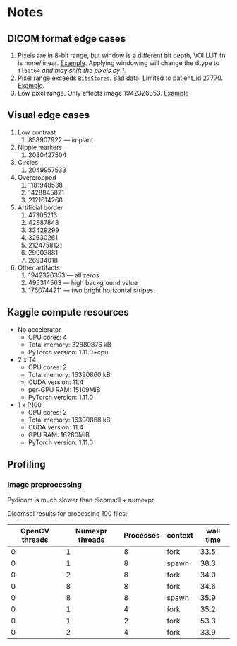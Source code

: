 # Notes

## DICOM format edge cases

1. Pixels are in 8-bit range, but window is a different bit depth, VOI LUT fn is none/linear. [Example](mammography/data/raw/train_images/32553/83977.dcm). Applying windowing will change the dtype to `float64` *and may shift the pixels by 1*.
1. Pixel range exceeds `BitsStored`. Bad data. Limited to patient_id 27770. [Example](mammography/data/raw/train_images/27770/176859678.dcm).
1. Low pixel range. Only affects image 1942326353. [Example](mammography/data/raw/train_images/822/1942326353.dcm)

## Visual edge cases

1. Low contrast
    1. 858907922 — implant
1. Nipple markers
    1. 2030427504
1. Circles
    1. 2049957533
1. Overcropped
    1. 1181948538
    1. 1428845821
    1. 2121614268
1. Artificial border
    1. 47305213
    1. 42887848
    1. 33429299
    1. 32630261
    1. 2124758121
    1. 29003881
    1. 26934018
1. Other artifacts
    1. 1942326353 — all zeros
    1. 495314563 — high background value
    1. 1760744211 — two bright horizontal stripes

## Kaggle compute resources

- No accelerator
  - CPU cores: 4
  - Total memory: 32880876 kB
  - PyTorch version: 1.11.0+cpu
- 2 x T4
  - CPU cores: 2
  - Total memory: 16390860 kB
  - CUDA version: 11.4
  - per-GPU RAM: 15109MiB
  - PyTorch version: 1.11.0
- 1 x P100
  - CPU cores: 2
  - Total memory: 16390868 kB
  - CUDA version: 11.4
  - GPU RAM: 16280MiB
  - PyTorch version: 1.11.0

## Profiling

### Image preprocessing

Pydicom is much slower than dicomsdl + numexpr

Dicomsdl results for processing 100 files:

| OpenCV threads | Numexpr threads | Processes | context | wall time |
|----------------|-----------------|-----------|---------|-----------|
|       0        |        1        |     8     |   fork  |    33.5   |
|       0        |        1        |     8     |  spawn  |    38.3   |
|       0        |        2        |     8     |   fork  |    34.0   |
|       0        |        8        |     8     |   fork  |    34.6   |
|       0        |        8        |     8     |  spawn  |    35.9   |
|       0        |        1        |     4     |   fork  |    35.2   |
|       0        |        1        |     2     |   fork  |    53.3   |
|       0        |        2        |     4     |   fork  |    33.9   |
